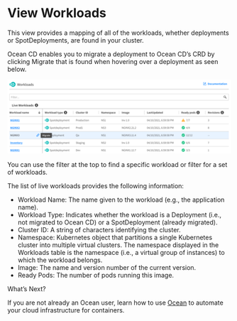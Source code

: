 # View Workloads

This view provides a mapping of all of the workloads, whether deployments or SpotDeployments, are found in your cluster.  

Ocean CD enables you to migrate a deployment to Ocean CD’s CRD by clicking Migrate that is found when hovering over a deployment as seen below.

<img src="/ocean-cd/_media/view-workloads-1.png" />

You can use the filter at the top to find a specific workload or filter for a set of workloads.

The list of live workloads provides the following information:

* Workload Name: The name given to the workload (e.g., the application name).
* Workload Type: Indicates whether the workload is a Deployment (i.e., not migrated to Ocean CD) or a SpotDeployment (already migrated).
* Cluster ID: A string of characters identifying the cluster.  
* Namespace: Kubernetes object that partitions a single Kubernetes cluster into multiple virtual clusters. The namespace displayed in the Workloads table is the namespace (i.e., a virtual group of instances) to which the workload belongs.
* Image: The name and version number of the current version.
* Ready Pods: The number of pods running this image.

What’s Next?

If you are not already an Ocean user, learn how to use [Ocean](ocean/) to automate your cloud infrastructure for containers.
